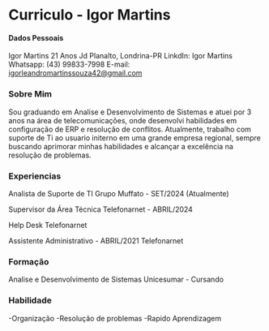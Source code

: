 # Curriculo - Igor Martins

#### Dados Pessoais

Igor Martins
21 Anos
Jd Planalto, Londrina-PR
LinkdIn: Igor Martins
Whatsapp: (43) 99833-7998
E-mail: igorleandromartinssouza42@gmail.com

### Sobre Mim

Sou graduando em Analise e Desenvolvimento de Sistemas e atuei por 3 anos na área de telecomunicações, onde desenvolvi habilidades em configuração de ERP e resolução de conflitos. Atualmente, trabalho com suporte de Ti ao usuario initerno em uma grande empresa regional, sempre buscando aprimorar minhas habilidades e alcançar a excelência na resolução de problemas.

### Experiencias

Analista de Suporte de TI 
Grupo Muffato - SET/2024 (Atualmente)

Supervisor da Área Técnica
Telefonarnet - ABRIL/2024

Help Desk 
Telefonarnet

Assistente Administrativo - ABRIL/2021
Telefonarnet

### Formação
 
Analise e Desenvolvimento de Sistemas
Unicesumar - Cursando 

### Habilidade 

-Organização 
-Resolução de problemas
-Rapido Aprendizagem
